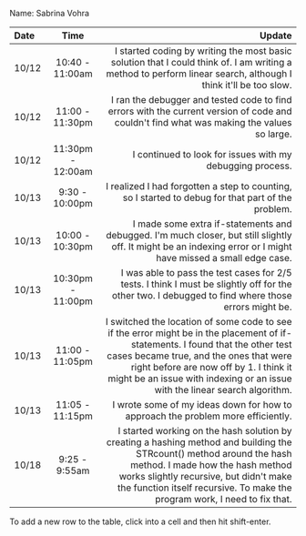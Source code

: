 Name: Sabrina Vohra

| Date  |        Time        |                                                                                                                                                                                                                                                                                             Update |
|:------|:------------------:|---------------------------------------------------------------------------------------------------------------------------------------------------------------------------------------------------------------------------------------------------------------------------------------------------:|
| 10/12 |  10:40 - 11:00am   |                                                                                                                                     I started coding by writing the most basic solution that I could think of. I am writing a method to perform linear search, although I think it'll be too slow. |
| 10/12 |  11:00 - 11:30pm   |                                                                                                                                                          I ran the debugger and tested code to find errors with the current version of code and couldn't find what was making the values so large. |
| 10/12 | 11:30pm - 12:00am  |                                                                                                                                                                                                                                          I continued to look for issues with my debugging process. |
| 10/13 |   9:30 - 10:00pm   |                                                                                                                                                                                                 I realized I had forgotten a step to counting, so I started to debug for that part of the problem. |
| 10/13 |  10:00 - 10:30pm   |                                                                                                                                     I made some extra if-statements and debugged. I'm much closer, but still slightly off. It might be an indexing error or I might have missed a small edge case. |
| 10/13 | 10:30pm -  11:00pm |                                                                                                                                                 I was able to pass the test cases for 2/5 tests. I think I must be slightly off for the other two. I debugged to find where those errors might be. |
| 10/13 |  11:00 - 11:05pm   | I switched the location of some code to see if the error might be in the placement of if-statements. I found that the other test cases became true, and the ones that were right before are now off by 1. I think it might be an issue with indexing or an issue with the linear search algorithm. |
| 10/13 |  11:05 - 11:15pm   |                                                                                                                                                                                                                    I wrote some of my ideas down for how to approach the problem more efficiently. |
| 10/18 |   9:25 - 9:55am    |                   I started working on the hash solution by creating a hashing method and building the STRcount() method around the hash method. I made how the hash method works slightly recursive, but didn't make the function itself recursive. To make the program work, I need to fix that. |


To add a new row to the table, click into a cell and then hit shift-enter.